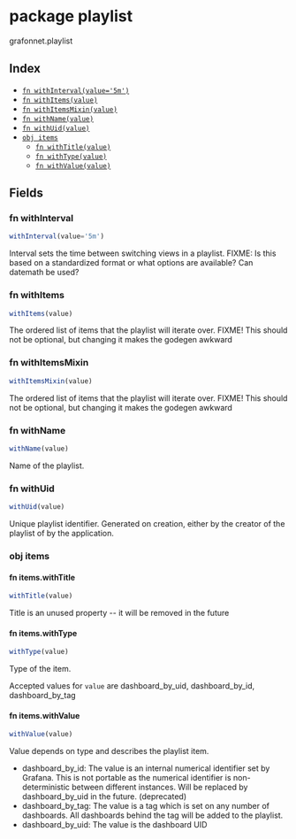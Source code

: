 # package playlist

grafonnet.playlist

## Index

* [`fn withInterval(value='5m')`](#fn-withinterval)
* [`fn withItems(value)`](#fn-withitems)
* [`fn withItemsMixin(value)`](#fn-withitemsmixin)
* [`fn withName(value)`](#fn-withname)
* [`fn withUid(value)`](#fn-withuid)
* [`obj items`](#obj-items)
  * [`fn withTitle(value)`](#fn-itemswithtitle)
  * [`fn withType(value)`](#fn-itemswithtype)
  * [`fn withValue(value)`](#fn-itemswithvalue)

## Fields

### fn withInterval

```ts
withInterval(value='5m')
```

Interval sets the time between switching views in a playlist.
FIXME: Is this based on a standardized format or what options are available? Can datemath be used?

### fn withItems

```ts
withItems(value)
```

The ordered list of items that the playlist will iterate over.
FIXME! This should not be optional, but changing it makes the godegen awkward

### fn withItemsMixin

```ts
withItemsMixin(value)
```

The ordered list of items that the playlist will iterate over.
FIXME! This should not be optional, but changing it makes the godegen awkward

### fn withName

```ts
withName(value)
```

Name of the playlist.

### fn withUid

```ts
withUid(value)
```

Unique playlist identifier. Generated on creation, either by the
creator of the playlist of by the application.

### obj items


#### fn items.withTitle

```ts
withTitle(value)
```

Title is an unused property -- it will be removed in the future

#### fn items.withType

```ts
withType(value)
```

Type of the item.

Accepted values for `value` are dashboard_by_uid, dashboard_by_id, dashboard_by_tag

#### fn items.withValue

```ts
withValue(value)
```

Value depends on type and describes the playlist item.

 - dashboard_by_id: The value is an internal numerical identifier set by Grafana. This
 is not portable as the numerical identifier is non-deterministic between different instances.
 Will be replaced by dashboard_by_uid in the future. (deprecated)
 - dashboard_by_tag: The value is a tag which is set on any number of dashboards. All
 dashboards behind the tag will be added to the playlist.
 - dashboard_by_uid: The value is the dashboard UID

